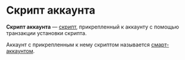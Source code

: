 # Скрипт аккаунта

**Скрипт аккаунта** — [скрипт](/blockchain/script.md), прикрепленный к аккаунту с помощью транзакции установки скрипта.

Аккаунт с прикрепленным к нему скриптом называется [смарт-аккаунтом](/blockchain/smart-account.md).